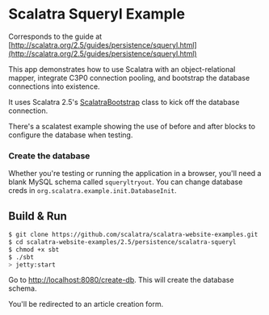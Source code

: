 Scalatra Squeryl Example
========================

Corresponds to the guide at [http://scalatra.org/2.5/guides/persistence/squeryl.html](http://scalatra.org/2.5/guides/persistence/squeryl.html)

This app demonstrates how to use Scalatra with an object-relational mapper, integrate C3P0 connection pooling, and bootstrap the database connections into existence. 

It uses Scalatra 2.5's [ScalatraBootstrap](http://scalatra.org/2.5/guides/deployment/configuration.html) class to kick off the database connection.

There's a scalatest example showing the use of before and after blocks to configure the database when testing.

### Create the database

 Whether you're testing or running the application in a browser, you'll need a blank MySQL schema called `squeryltryout`. You can change database creds in `org.scalatra.example.init.DatabaseInit`.

## Build & Run ##

```sh
$ git clone https://github.com/scalatra/scalatra-website-examples.git
$ cd scalatra-website-examples/2.5/persistence/scalatra-squeryl
$ chmod +x sbt
$ ./sbt
> jetty:start
```

Go to [http://localhost:8080/create-db](http://localhost:8080/create-db). This will create the database schema.

You'll be redirected to an article creation form.
